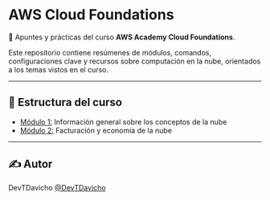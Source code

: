 # AWS Cloud Foundations

📘 Apuntes y prácticas del curso **AWS Academy Cloud Foundations**.

Este repositorio contiene resúmenes de módulos, comandos, configuraciones clave y recursos sobre computación en la nube, orientados a los temas vistos en el curso.

---

## 📂 Estructura del curso

- [Módulo 1:](Modulo1_ConceptosNube/module1.md) Información general sobre los conceptos de la nube
- [Módulo 2:](Modulo2_FacturacionEconomia/module2.md) Facturación y economía de la nube

---

## ✍️ Autor

DevTDavicho
[@DevTDavicho](https://github.com/DevTDavicho)